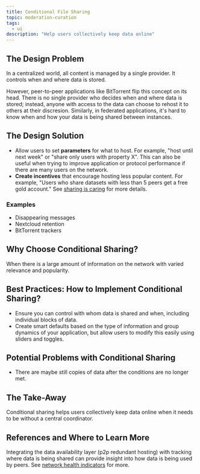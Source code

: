 ```yaml
---
title: Conditional File Sharing
topic: moderation-curation
tags:
  - ui
description: "Help users collectively keep data online"
---
```


## The Design Problem

In a centralized world, all content is managed by a single provider. It controls
when and where data is stored.

However, peer-to-peer applications like BitTorrent flip this concept on its
head. There is no single provider who decides when and where data is stored; instead,
anyone with access to the data can choose to rehost it to others at their
discresion. Similarly, in federated applications, it's hard to know when and
how your data is being shared between instances.

## The Design Solution

- Allow users to set **parameters** for what to host. For example, "host until
  next week" or "share only users with property X". This can also be useful when
  trying to improve application or protocol performance if there are many
  users on the network.
- **Create incentives** that encourage hosting less popular content. For example,
  "Users who share datasets with less than 5 peers get a free gold account." See [sharing is caring](sharing-is-caring.md) for more details.

### Examples

- Disappearing messages
- Nextcloud retention
- BitTorrent trackers

## Why Choose Conditional Sharing?

When there is a large amount of information on the network with varied relevance and popularity.

## Best Practices: How to Implement Conditional Sharing?

- Ensure you can control with whom data is shared and when, including
  individual blocks of data.
- Create smart defaults based on the type of information and group dynamics of
  your application, but allow users to modify this easily using sliders and
  toggles.

## Potential Problems with Conditional Sharing

- There are maybe still copies of data after the conditions are no longer met.

## The Take-Away

Conditional sharing helps users collectively keep data online when it needs to be without a central coordinator.

## References and Where to Learn More

Integrating the data availability layer (p2p redundant hosting) with tracking where data is being shared can provide insight into how data is being used by peers. See [network health indicators](patterns/network-health-indicator.md) for more.
